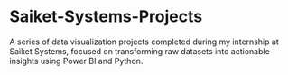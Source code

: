 # Saiket-Systems-Projects
A series of data visualization projects completed during my internship at Saiket Systems, focused on transforming raw datasets into actionable insights using Power BI and Python.

